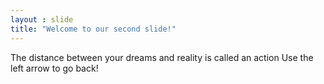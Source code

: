 ```yaml
---
layout : slide
title: "Welcome to our second slide!"
---
```

The distance between your dreams and reality is called an action
Use the left arrow to go back!
